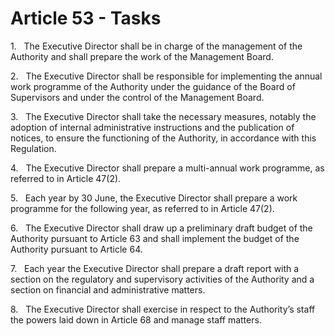 # Article 53 - Tasks


1.   The Executive Director shall be in charge of the management of the Authority and shall prepare the work of the Management Board.

2.   The Executive Director shall be responsible for implementing the annual work programme of the Authority under the guidance of the Board of Supervisors and under the control of the Management Board.

3.   The Executive Director shall take the necessary measures, notably the adoption of internal administrative instructions and the publication of notices, to ensure the functioning of the Authority, in accordance with this Regulation.

4.   The Executive Director shall prepare a multi-annual work programme, as referred to in Article 47(2).

5.   Each year by 30 June, the Executive Director shall prepare a work programme for the following year, as referred to in Article 47(2).

6.   The Executive Director shall draw up a preliminary draft budget of the Authority pursuant to Article 63 and shall implement the budget of the Authority pursuant to Article 64.

7.   Each year the Executive Director shall prepare a draft report with a section on the regulatory and supervisory activities of the Authority and a section on financial and administrative matters.

8.   The Executive Director shall exercise in respect to the Authority’s staff the powers laid down in Article 68 and manage staff matters.
